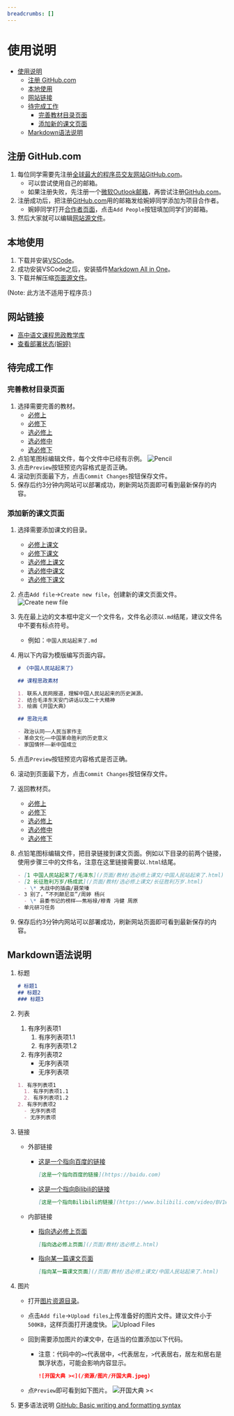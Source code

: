 ```yaml
---
breadcrumbs: []
---
```


# 使用说明

- [使用说明](#使用说明)
  - [注册 GitHub.com](#注册-githubcom)
  - [本地使用](#本地使用)
  - [网站链接](#网站链接)
  - [待完成工作](#待完成工作)
    - [完善教材目录页面](#完善教材目录页面)
    - [添加新的课文页面](#添加新的课文页面)
  - [Markdown语法说明](#markdown语法说明)

## 注册 GitHub.com

1. 每位同学需要先注册[全球最大的程序员交友网站GitHub.com](https://github.com/)。
   - 可以尝试使用自己的邮箱。
   - 如果注册失败，先注册一个[微软Outlook邮箱](https://outlook.com/)，再尝试注册[GitHub.com](https://github.com/)。
2. 注册成功后，把注册[GitHub.com](https://github.com/)用的邮箱发给婉婷同学添加为项目合作者。
   - 婉婷同学打开[合作者页面](https://github.com/WongYunTing/WongYunTing.github.io/settings/access)，点击`Add People`按钮填加同学们的邮箱。
3. 然后大家就可以编辑[网站源文件](https://github.com/WongYunTing/WongYunTing.github.io)。

## 本地使用

1. 下载并安装[VSCode](https://code.visualstudio.com/download)。
2. 成功安装VSCode之后，安装插件[Markdown All in One](https://marketplace.visualstudio.com/items?itemName=yzhang.markdown-all-in-one)。
3. 下载并解压缩[页面源文件](https://wongyunting.github.io/assets/source/pages.zip)。

(Note: 此方法不适用于程序员:)

## 网站链接

- [高中语文课程思政教学库](https://wongyunting.github.io/)
- [查看部署状态(婉婷)](https://github.com/WongYunTing/WongYunTing.github.io/settings/pages)

## 待完成工作

### 完善教材目录页面

1. 选择需要完善的教材。
   - [必修上](https://github.com/WongYunTing/WongYunTing.github.io/blob/main/%E9%A1%B5%E9%9D%A2/%E6%95%99%E6%9D%90/%E5%BF%85%E4%BF%AE%E4%B8%8A.md)
   - [必修下](https://github.com/WongYunTing/WongYunTing.github.io/blob/main/%E9%A1%B5%E9%9D%A2/%E6%95%99%E6%9D%90/%E5%BF%85%E4%BF%AE%E4%B8%8B.md)
   - [选必修上](https://github.com/WongYunTing/WongYunTing.github.io/blob/main/%E9%A1%B5%E9%9D%A2/%E6%95%99%E6%9D%90/%E9%80%89%E5%BF%85%E4%BF%AE%E4%B8%8A.md)
   - [选必修中](https://github.com/WongYunTing/WongYunTing.github.io/blob/main/%E9%A1%B5%E9%9D%A2/%E6%95%99%E6%9D%90/%E9%80%89%E5%BF%85%E4%BF%AE%E4%B8%AD.md)
   - [选必修下](https://github.com/WongYunTing/WongYunTing.github.io/blob/main/%E9%A1%B5%E9%9D%A2/%E6%95%99%E6%9D%90/%E9%80%89%E5%BF%85%E4%BF%AE%E4%B8%8B.md)
2. 点铅笔图标编辑文件，每个文件中已经有示例。
   ![Pencil](/资源/图片/Pencil.png)
3. 点击`Preview`按钮预览内容格式是否正确。
4. 滚动到页面最下方，点击`Commit Changes`按钮保存文件。
5. 保存后约3分钟内网站可以部署成功，刷新网站页面即可看到最新保存的内容。

### 添加新的课文页面

1. 选择需要添加课文的目录。
   - [必修上课文](https://github.com/WongYunTing/WongYunTing.github.io/tree/main/%E9%A1%B5%E9%9D%A2/%E6%95%99%E6%9D%90/%E5%BF%85%E4%BF%AE%E4%B8%8A%E8%AF%BE%E6%96%87)
   - [必修下课文](https://github.com/WongYunTing/WongYunTing.github.io/tree/main/%E9%A1%B5%E9%9D%A2/%E6%95%99%E6%9D%90/%E5%BF%85%E4%BF%AE%E4%B8%8B%E8%AF%BE%E6%96%87)
   - [选必修上课文](https://github.com/WongYunTing/WongYunTing.github.io/tree/main/%E9%A1%B5%E9%9D%A2/%E6%95%99%E6%9D%90/%E9%80%89%E5%BF%85%E4%BF%AE%E4%B8%8A%E8%AF%BE%E6%96%87)
   - [选必修中课文](https://github.com/WongYunTing/WongYunTing.github.io/tree/main/%E9%A1%B5%E9%9D%A2/%E6%95%99%E6%9D%90/%E9%80%89%E5%BF%85%E4%BF%AE%E4%B8%AD%E8%AF%BE%E6%96%87)
   - [选必修下课文](https://github.com/WongYunTing/WongYunTing.github.io/tree/main/%E9%A1%B5%E9%9D%A2/%E6%95%99%E6%9D%90/%E9%80%89%E5%BF%85%E4%BF%AE%E4%B8%8B%E8%AF%BE%E6%96%87)
2. 点击`Add file`->`Create new file`，创建新的课文页面文件。
   ![Create new file](/资源/图片/Create_new_file.png)
3. 先在最上边的文本框中定义一个文件名，文件名必须以`.md`结尾，建议文件名中不要有标点符号。
   - 例如：`中国人民站起来了.md`
4. 用以下内容为模版编写页面内容。

   ```markdown
   # 《中国人民站起来了》

   ## 课程思政素材

   1. 联系人民网报道，理解中国人民站起来的历史渊源。
   2. 结合毛泽东天安门讲话以及二十大精神
   3. 绘画《开国大典》

   ## 思政元素

   - 政治认同——人民当家作主
   - 革命文化——中国革命胜利的历史意义
   - 家国情怀——新中国成立
   ```

5. 点击`Preview`按钮预览内容格式是否正确。
6. 滚动到页面最下方，点击`Commit Changes`按钮保存文件。
7. 返回教材页。
   - [必修上](https://github.com/WongYunTing/WongYunTing.github.io/blob/main/%E9%A1%B5%E9%9D%A2/%E6%95%99%E6%9D%90/%E5%BF%85%E4%BF%AE%E4%B8%8A.md)
   - [必修下](https://github.com/WongYunTing/WongYunTing.github.io/blob/main/%E9%A1%B5%E9%9D%A2/%E6%95%99%E6%9D%90/%E5%BF%85%E4%BF%AE%E4%B8%8B.md)
   - [选必修上](https://github.com/WongYunTing/WongYunTing.github.io/blob/main/%E9%A1%B5%E9%9D%A2/%E6%95%99%E6%9D%90/%E9%80%89%E5%BF%85%E4%BF%AE%E4%B8%8A.md)
   - [选必修中](https://github.com/WongYunTing/WongYunTing.github.io/blob/main/%E9%A1%B5%E9%9D%A2/%E6%95%99%E6%9D%90/%E9%80%89%E5%BF%85%E4%BF%AE%E4%B8%AD.md)
   - [选必修下](https://github.com/WongYunTing/WongYunTing.github.io/blob/main/%E9%A1%B5%E9%9D%A2/%E6%95%99%E6%9D%90/%E9%80%89%E5%BF%85%E4%BF%AE%E4%B8%8B.md)
8. 点铅笔图标编辑文件，把目录链接到课文页面。例如以下目录的前两个链接，使用步骤三中的文件名，注意在这里链接需要以`.html`结尾。

   ```markdown
   - [1 中国人民站起来了/毛泽东](/页面/教材/选必修上课文/中国人民站起来了.html)
   - [2 长征胜利万岁/杨成武](/页面/教材/选必修上课文/长征胜利万岁.html)
     - \* 大战中的插曲/聂荣瑧
   - 3 别了，“不列颠尼亚”/周婷 杨兴
     - \* 县委书记的榜样——焦裕禄/穆青 冯健 周原
   - 单元研习任务
   ```

9. 保存后约3分钟内网站可以部署成功，刷新网站页面即可看到最新保存的内容。

## Markdown语法说明

1. 标题

   ```markdown
   # 标题1
   ## 标题2
   ### 标题3
   ```

2. 列表
   1. 有序列表项1
      1. 有序列表项1.1
      2. 有序列表项1.2
   2. 有序列表项2
      - 无序列表项
      - 无序列表项

   ```markdown
   1. 有序列表项1
     1. 有序列表项1.1
     2. 有序列表项1.2
   2. 有序列表项2
     - 无序列表项
     - 无序列表项
   ```

3. 链接

   - 外部链接
      - [这是一个指向百度的链接](https://baidu.com)

         ```markdown
         [这是一个指向百度的链接](https://baidu.com)
         ```

      - [这是一个指向Bilibili的链接](https://www.bilibili.com/video/BV1wb411y7b1/)

         ```markdown
         [这是一个指向Bilibili的链接](https://www.bilibili.com/video/BV1wb411y7b1/)
         ```

   - 内部链接
      - [指向选必修上页面](/页面/教材/选必修上.html)

         ```markdown
         [指向选必修上页面](/页面/教材/选必修上.html)
         ```

      - [指向某一篇课文页面](/页面/教材/选必修上课文/中国人民站起来了.html)

         ```markdown
         [指向某一篇课文页面](/页面/教材/选必修上课文/中国人民站起来了.html)
         ```

4. 图片

   - 打开[图片资源目录](https://github.com/WongYunTing/WongYunTing.github.io/tree/main/%E8%B5%84%E6%BA%90/%E5%9B%BE%E7%89%87)。
   - 点击`Add file`->`Upload files`上传准备好的图片文件。建议文件小于`500KB`，这样页面打开速度快。
      ![Upload Files](/资源/图片/Upload_Files.png)
   - 回到需要添加图片的课文中，在适当的位置添加以下代码。
     - 注意：代码中的`><`代表居中，`<`代表居左，`>`代表居右，居左和居右是飘浮状态，可能会影响内容显示。

         ```markdown
         ![开国大典 ><](/资源/图片/开国大典.jpeg)
         ```

   - 点`Preview`即可看到如下图片。
      ![开国大典 ><](/资源/图片/开国大典.jpeg)

5. 更多语法说明
   [GitHub: Basic writing and formatting syntax](https://docs.github.com/en/get-started/writing-on-github/getting-started-with-writing-and-formatting-on-github/basic-writing-and-formatting-syntax)
